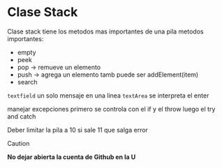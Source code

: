 # Clase Stack
Clase stack tiene los metodos mas importantes de una pila
metodos importantes:
- empty
- peek
- pop -> remueve un elemento
- push -> agrega un elemento tamb puede ser addElement(item)
- search

`textfield` un solo mensaje en una linea
`textArea` se interpreta el enter

manejar excepciones
primero se controla con el if y el throw
luego el try and catch

Deber limitar la pila a 10 si sale 11 que salga error

> [!CAUTION]
> **No dejar abierta la cuenta de Github en la U**
